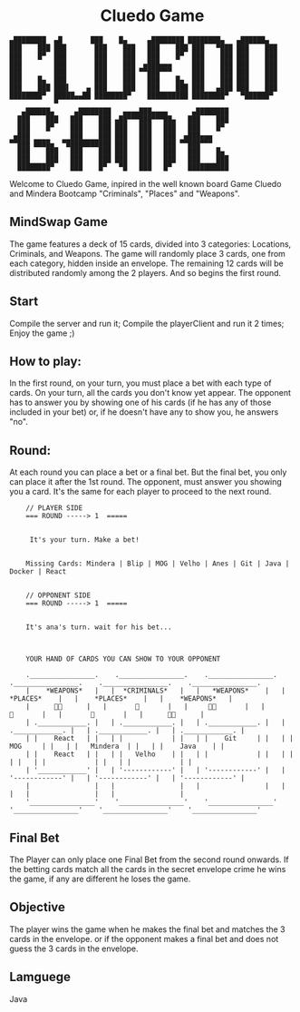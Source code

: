 <h1 align="center"> Cluedo Game </h1>

    ▄████████  ▄█       ███    █▄     ▄████████ ████████▄   ▄██████▄  
    ███    ███ ███       ███    ███   ███    ███ ███   ▀███ ███    ███ 
    ███    █▀  ███       ███    ███   ███    █▀  ███    ███ ███    ███ 
    ███        ███       ███    ███  ▄███▄▄▄     ███    ███ ███    ███ 
    ███        ███       ███    ███ ▀▀███▀▀▀     ███    ███ ███    ███ 
    ███    █▄  ███       ███    ███   ███    █▄  ███    ███ ███    ███ 
    ███    ███ ███▌    ▄ ███    ███   ███    ███ ███   ▄███ ███    ███ 
    ████████▀  █████▄▄██ ████████▀    ██████████ ████████▀   ▀██████▀  
               ▀                                                       
       ▄██████▄     ▄████████   ▄▄▄▄███▄▄▄▄      ▄████████             
      ███    ███   ███    ███ ▄██▀▀▀███▀▀▀██▄   ███    ███             
      ███    █▀    ███    ███ ███   ███   ███   ███    █▀              
     ▄███          ███    ███ ███   ███   ███  ▄███▄▄▄                 
    ▀▀███ ████▄  ▀███████████ ███   ███   ███ ▀▀███▀▀▀                 
      ███    ███   ███    ███ ███   ███   ███   ███    █▄              
      ███    ███   ███    ███ ███   ███   ███   ███    ███             
      ████████▀    ███    █▀   ▀█   ███   █▀    ██████████       

Welcome to Cluedo Game, inpired in the well known board Game Cluedo and Mindera Bootcamp "Criminals", "Places" and "Weapons".


## MindSwap Game
The game features a deck of 15 cards, divided into 3 categories: Locations, Criminals, and Weapons. The game will randomly place 3 cards, one from each category, hidden inside an envelope. The remaining 12 cards will be distributed randomly among the 2 players. And so begins the first round.

## Start
Compile the server and run it;
Compile the playerClient and run it 2 times;
Enjoy the game ;)

## How to play:
In the first round, on your turn, you must place a bet with each type of cards. On your turn, all the cards you don't know yet appear. The opponent has to answer you by showing one of his cards (if he has any of those included in your bet) or, if he doesn't have any to show you, he answers "no".

## Round:
At each round you can place a bet or a final bet. But the final bet, you only can place it after the 1st round. The opponent, must answer you showing you a card. 
It's the same for each player to proceed to the next round.

        // PLAYER SIDE
        === ROUND -----> 1  =====
        
        
         It's your turn. Make a bet! 
        
        
        Missing Cards: Mindera | Blip | MOG | Velho | Anes | Git | Java | Docker | React

        
        // OPPONENT SIDE
        === ROUND -----> 1  =====
        
        
        It's ana's turn. wait for his bet...
        
        
        
        YOUR HAND OF CARDS YOU CAN SHOW TO YOUR OPPONENT 
        
        .________________.    .________________.    .________________.    .________________.    .________________.    .________________.    
        |    *WEAPONS*   |   |  *CRIMINALS*   |   |   *WEAPONS*    |   |    *PLACES*    |   |    *PLACES*    |   |    *WEAPONS*   |   
        |      💉💀      |   |       👿       |   |     💉💀       |   |       🏢       |   |       🏢       |   |      💉💀      |   
        | .____________. |   | .____________. |   | .____________. |   | .____________. |   | .____________. |   | .____________. |   
        | |    React   | |   | |            | |   | |    Git     | |   | |    MOG     | |   | |   Mindera  | |   | |    Java    | |   
        | |    React   | |   | |   Velho    | |   | |            | |   | |            | |   | |            | |   | |            | |   
        | '____________' |   | '------------' |   | '------------' |   | '------------' |   | '------------' |   | '------------' |   
        |                |   |                |   |                |   |                |   |                |   |                |   
        '________________'    '________________'    '________________'    '________________'    '________________'    '________________'    
                          


## Final Bet
The Player can only place one Final Bet from the second round onwards. If the betting cards match all the cards in the secret envelope crime he wins the game, if any are different he loses the game.

## Objective
The player wins the game when he makes the final bet and matches the 3 cards in the envelope. or if the opponent makes a final bet and does not guess the 3 cards in the envelope.

## Lamguege
Java

